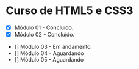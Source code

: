 # Curso de HTML5 e CSS3
- [X] Módulo 01 - Concluído.
- [X] Módulo 02 - Concluído.
- [] Módulo 03 - Em andamento.
- [] Módulo 04 - Aguardando
- [] Módulo 05 - Aguardando